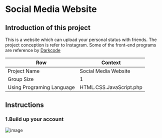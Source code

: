 # Social Media Website

## Introduction of this project

This is a website which can upload your personal status with friends.
The project conception is refer to Instagram.
Some of the front-end programs are reference by [Darkcode](https://www.youtube.com/channel/UCD3KVjbb7aq2OiOffuungzw)

Row | Context
-----|--------
 Project Name |  Social Media Website
 Group Size |  1
 Using Programing Language | HTML.CSS.JavaScript.php

## Instructions

### 1.Build up your account
![image](https://user-images.githubusercontent.com/47874829/131625154-1def3c51-98b6-495b-b843-f5ad09a9ede0.png)


